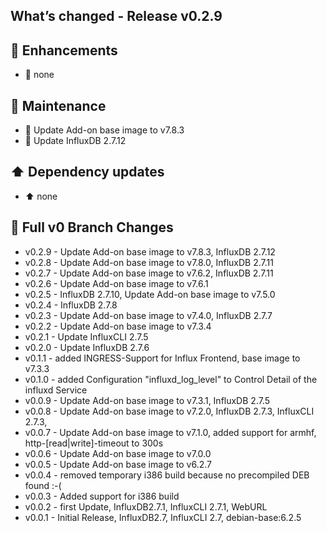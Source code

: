 ## What’s changed - Release v0.2.9

## 🚀 Enhancements

- 🚀 none

## 🧰 Maintenance

- 🧰 Update Add-on base image to v7.8.3
- 🧰 Update InfluxDB 2.7.12

## ⬆️ Dependency updates

- ⬆️ none

## 📖 Full v0 Branch Changes

- v0.2.9 - Update Add-on base image to v7.8.3, InfluxDB 2.7.12
- v0.2.8 - Update Add-on base image to v7.8.0, InfluxDB 2.7.11
- v0.2.7 - Update Add-on base image to v7.6.2, InfluxDB 2.7.11
- v0.2.6 - Update Add-on base image to v7.6.1
- v0.2.5 - InfluxDB 2.7.10, Update Add-on base image to v7.5.0
- v0.2.4 - InfluxDB 2.7.8
- v0.2.3 - Update Add-on base image to v7.4.0, InfluxDB 2.7.7
- v0.2.2 - Update Add-on base image to v7.3.4
- v0.2.1 - Update InfluxCLI 2.7.5
- v0.2.0 - Update InfluxDB 2.7.6
- v0.1.1 - added INGRESS-Support for Influx Frontend, base image to v7.3.3
- v0.1.0 - added Configuration "influxd_log_level" to Control Detail of the influxd Service
- v0.0.9 - Update Add-on base image to v7.3.1, InfluxDB 2.7.5
- v0.0.8 - Update Add-on base image to v7.2.0, InfluxDB 2.7.3, InfluxCLI 2.7.3,
- v0.0.7 - Update Add-on base image to v7.1.0, added support for armhf, http-[read|write]-timeout to 300s
- v0.0.6 - Update Add-on base image to v7.0.0
- v0.0.5 - Update Add-on base image to v6.2.7
- v0.0.4 - removed temporary i386 build because no precompiled DEB found :-(
- v0.0.3 - Added support for i386 build
- v0.0.2 - first Update, InfluxDB2.7.1, InfluxCLI 2.7.1, WebURL
- v0.0.1 - Initial Release, InfluxDB2.7, InfluxCLI 2.7, debian-base:6.2.5
